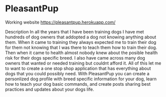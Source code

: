 # PleasantPup
Working website
https://pleasantpup.herokuapp.com/ 


Description
In all the years that I have been training dogs I have met hundreds of dog owners that addopted a dog not knowing anything about them. When it came to training they always expected me to train their dog for them not knowing that I was there to teach them how to train their dog. Then when it came to health almost nobody knew about the posible health risk for their dogs specific breed. I also have came across many dog owners that wanted or needed training but couldnt afford it. All of this let me to want to create a one stop shop application that has everything about dogs that you could possibly need. With PleasantPup you can create a personlized dog profile with breed specific information for your dog, learn how to teach your dog basic commands, and create posts sharing best practices and updates about your dogs life. 







